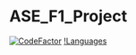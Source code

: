 # ASE_F1_Project
[![CodeFactor](https://www.codefactor.io/repository/github/honrix/ase_f1_project/badge)](https://www.codefactor.io/repository/github/honrix/ase_f1_project)
[!Languages](https://img.shields.io/github/languages/count/Honrix/ASE_F1_Project)
